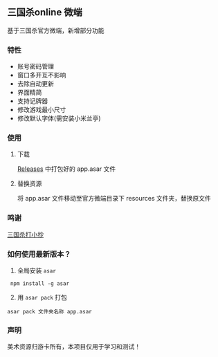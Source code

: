 ## 三国杀online 微端

基于三国杀官方微端，新增部分功能

### 特性

- 账号密码管理
- 窗口多开互不影响
- 去除自动更新
- 界面精简
- 支持记牌器
- 修改游戏最小尺寸
- 修改默认字体(需安装小米兰亭)

### 使用

1. 下载

   [Releases](https://github.com/llsccm/sgs-Electron/releases) 中打包好的 app.asar 文件

2. 替换资源

   将 app.asar 文件移动至官方微端目录下 resources 文件夹，替换原文件

### 鸣谢

[三国杀打小抄](https://greasyfork.org/zh-CN/scripts/448004)

### 如何使用最新版本？

1. 全局安装 `asar`

```
 npm install -g asar
```

2. 用 `asar pack` 打包

```
asar pack 文件夹名称 app.asar
```

### 声明

美术资源归游卡所有，本项目仅用于学习和测试！

